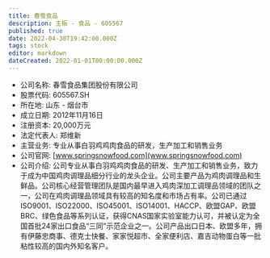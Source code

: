 ```yaml
---
title: 春雪食品
description: 主板 - 食品 - 605567
published: true
date: 2022-04-30T19:42:00.000Z
tags: stock
editor: markdown
dateCreated: 2022-01-01T00:00:00.000Z
---
```


- 公司名称: 春雪食品集团股份有限公司
- 股票代码: 605567.SH
- 所在地: 山东 - 烟台市
- 成立日期: 2012年11月16日
- 注册资本: 20,000万元
- 法定代表人: 郑维新
- 主营业务: 专业从事白羽鸡鸡肉食品的研发，生产加工和销售业务
- 公司官网: [www.springsnowfood.com](www.springsnowfood.com)
- 公司介绍: 公司专业从事白羽鸡鸡肉食品的研发、生产加工和销售业务，致力于成为中国鸡肉调理品细分行业的龙头企业。公司主要产品为鸡肉调理品和生鲜品。公司核心经营管理团队是国内最早进入鸡肉深加工调理品领域的团队之一，公司在鸡肉调理品领域具有较高的知名度和市场占有率。公司已通过ISO9001、ISO22000、ISO45001、ISO14001、HACCP、欧盟GAP、欧盟BRC、绿色食品等系列认证，获得CNAS国家实验室能力认可，并被认定为全国首批24家出口食品“三同”示范企业之一。公司产品出口日本、欧盟多年，拥有伊藤忠商事、德克士快餐、家家悦超市、全家便利店、嘉吉动物蛋白等一批粘性较高的国内外知名客户。


